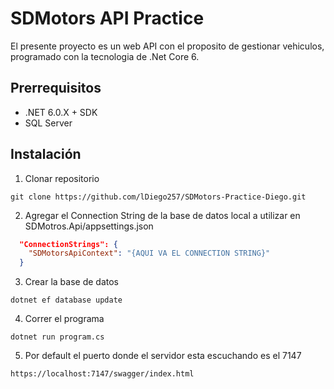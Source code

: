 # SDMotors API Practice 

El presente proyecto es un web API con el proposito de gestionar vehiculos, programado con la tecnologia de .Net Core 6.

## Prerrequisitos
* .NET 6.0.X + SDK
* SQL Server

## Instalación

1. Clonar repositorio
```
git clone https://github.com/lDiego257/SDMotors-Practice-Diego.git
```
2. Agregar el Connection String de la base de datos local a utilizar en SDMotros.Api/appsettings.json
```JSON
  "ConnectionStrings": {
    "SDMotorsApiContext": "{AQUI VA EL CONNECTION STRING}"
  }
```
3. Crear la base de datos
```
dotnet ef database update
```
4. Correr el programa
```
dotnet run program.cs
```
5. Por default el puerto donde el servidor esta escuchando es el 7147
```
https://localhost:7147/swagger/index.html
```
